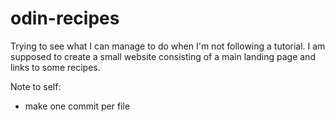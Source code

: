 # odin-recipes

Trying to see what I can manage to do when I'm not following a tutorial.
I am supposed to create a small website consisting of a main landing page and links to some recipes.

Note to self:
- make one commit per file